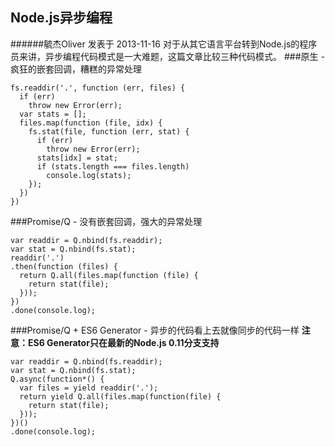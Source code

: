 ## Node.js异步编程
######毓杰Oliver 发表于 2013-11-16
对于从其它语言平台转到Node.js的程序员来讲，异步编程代码模式是一大难题，这篇文章比较三种代码模式。
###原生 - 疯狂的嵌套回调，糟糕的异常处理
```
fs.readdir('.', function (err, files) {
  if (err)
    throw new Error(err);
  var stats = [];
  files.map(function (file, idx) {
    fs.stat(file, function (err, stat) {
      if (err)
        throw new Error(err);
      stats[idx] = stat;
      if (stats.length === files.length)
        console.log(stats);
    });
  })
})
```

<!--more-->

###Promise/Q - 没有嵌套回调，强大的异常处理
```
var readdir = Q.nbind(fs.readdir);
var stat = Q.nbind(fs.stat);
readdir('.')
.then(function (files) {
  return Q.all(files.map(function (file) {
    return stat(file);
  }));
})
.done(console.log);
```

###Promise/Q + ES6 Generator - 异步的代码看上去就像同步的代码一样
**注意：ES6 Generator只在最新的Node.js 0.11分支支持**  

```
var readdir = Q.nbind(fs.readdir);
var stat = Q.nbind(fs.stat);
Q.async(function*() {
  var files = yield readdir('.');
  return yield Q.all(files.map(function(file) {
    return stat(file);
  }));
})()
.done(console.log); 
```